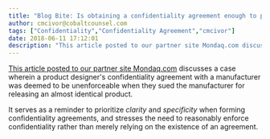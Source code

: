 ```yaml
---
title: "Blog Bite: Is obtaining a confidentiality agreement enough to protect your ideas?"
author: cmcivor@cobaltcounsel.com
tags: ["Confidentiality","Confidentiality Agreement","cmcivor"]
date: 2018-06-11 17:12:01
description: "This article posted to our partner site Mondaq.com discusses a case wherein a product designer's confidentiality agreement with a manufacturer was deemed to be unenforceable when they sued the manufacturer for releasing an almost identical product."
---
```


[This article posted to our partner site Mondaq.com](http://www.mondaq.com/unitedstates/x/353116/Trade+Secrets/Monetizing+Real+Estate+A+Method+to+Access+Capital) discusses a case wherein a product designer's confidentiality agreement with a manufacturer was deemed to be unenforceable when they sued the manufacturer for releasing an almost identical product.

It serves as a reminder to prioritize *clarity* and *specificity* when forming confidentiality agreements, and stresses the need to reasonably enforce confidentiality rather than merely relying on the existence of an agreement.
